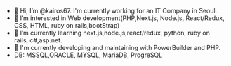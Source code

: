 - 👋 Hi, I’m @kairos67.  I'm currently working for an IT Company in Seoul.
- 👀 I’m interested in Web development(PHP,Next.js, Node.js, React/Redux, CSS, HTML, ruby on rails,bootStrap)
- 🌱 I’m currently learning next.js,node.js,react/redux, python, ruby on rails, c#,asp.net.
- 🌱 I'm currently developing and maintaining with PowerBuilder and PHP.
- DB: MSSQL,ORACLE, MYSQL, MariaDB, ProgreSQL


<!---
kairos67/kairos67 is a ✨ special ✨ repository because its `README.md` (this file) appears on your GitHub profile.
You can click the Preview link to take a look at your changes.
--->
